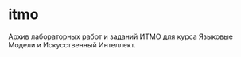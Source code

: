 # itmo
Архив лабораторных работ и заданий ИТМО для курса Языковые Модели и Искусственный Интеллект.
